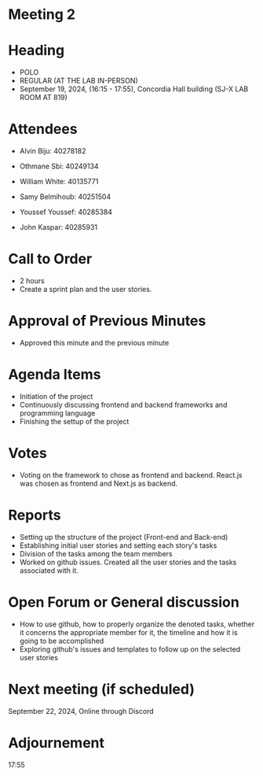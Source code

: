 # Meeting 2
# Heading

- POLO
- REGULAR (AT THE LAB IN-PERSON)
- September 19, 2024,  (16:15 - 17:55), Concordia Hall building (SJ-X LAB ROOM AT 819)
  
# Attendees

- Alvin Biju: 40278182

- Othmane Sbi: 40249134

- William White: 40135771

- Samy Belmihoub: 40251504

- Youssef Youssef: 40285384

- John Kaspar: 40285931

# Call to Order

- 2 hours
- Create a sprint plan and the user stories.
  
# Approval of Previous Minutes

- Approved this minute and the previous minute
  
# Agenda Items

- Initiation of the project
- Continuously discussing frontend and backend frameworks and programming language
- Finishing the settup of the project
  
# Votes

- Voting on the framework to chose as frontend and backend. React.js was chosen as frontend and Next.js as backend.
  
# Reports

- Setting up the structure of the project (Front-end and Back-end)
- Establishing initial user stories and setting each story's tasks
- Division of the tasks among the team members
- Worked on github issues. Created all the user stories and the tasks associated with it.
  
# Open Forum or General discussion

- How to use github, how to properly organize the denoted tasks, whether it concerns the appropriate member for it, the timeline and how it is going to be accomplished
- Exploring github's issues and templates to follow up on the selected user stories
  
# Next meeting (if scheduled)

 September 22, 2024, Online through Discord
  
# Adjournement

17:55


